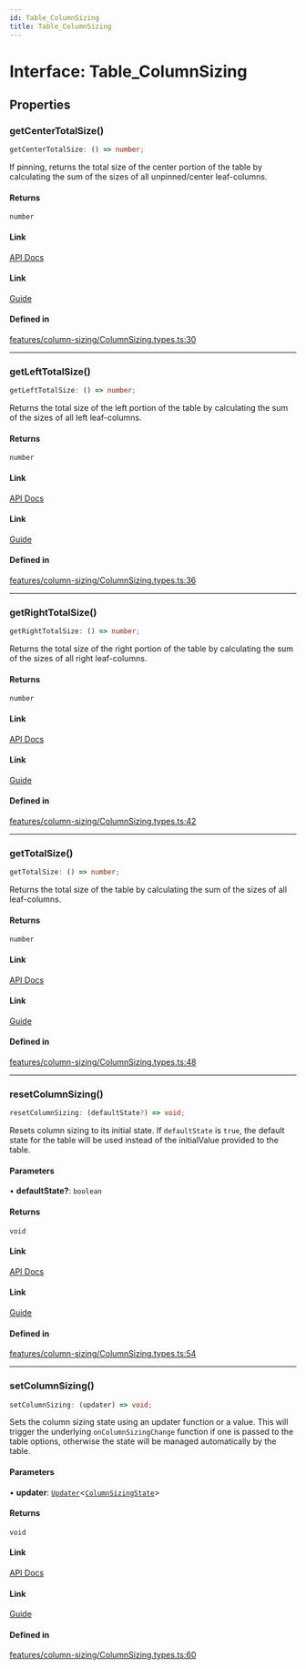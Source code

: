 ```yaml
---
id: Table_ColumnSizing
title: Table_ColumnSizing
---
```


# Interface: Table\_ColumnSizing

## Properties

### getCenterTotalSize()

```ts
getCenterTotalSize: () => number;
```

If pinning, returns the total size of the center portion of the table by calculating the sum of the sizes of all unpinned/center leaf-columns.

#### Returns

`number`

#### Link

[API Docs](https://tanstack.com/table/v8/docs/api/features/column-sizing#getcentertotalsize)

#### Link

[Guide](https://tanstack.com/table/v8/docs/guide/column-sizing)

#### Defined in

[features/column-sizing/ColumnSizing.types.ts:30](https://github.com/TanStack/table/blob/b1e6b79157b0debc7222660572b06c8b857f4605/packages/table-core/src/features/column-sizing/ColumnSizing.types.ts#L30)

***

### getLeftTotalSize()

```ts
getLeftTotalSize: () => number;
```

Returns the total size of the left portion of the table by calculating the sum of the sizes of all left leaf-columns.

#### Returns

`number`

#### Link

[API Docs](https://tanstack.com/table/v8/docs/api/features/column-sizing#getlefttotalsize)

#### Link

[Guide](https://tanstack.com/table/v8/docs/guide/column-sizing)

#### Defined in

[features/column-sizing/ColumnSizing.types.ts:36](https://github.com/TanStack/table/blob/b1e6b79157b0debc7222660572b06c8b857f4605/packages/table-core/src/features/column-sizing/ColumnSizing.types.ts#L36)

***

### getRightTotalSize()

```ts
getRightTotalSize: () => number;
```

Returns the total size of the right portion of the table by calculating the sum of the sizes of all right leaf-columns.

#### Returns

`number`

#### Link

[API Docs](https://tanstack.com/table/v8/docs/api/features/column-sizing#getrighttotalsize)

#### Link

[Guide](https://tanstack.com/table/v8/docs/guide/column-sizing)

#### Defined in

[features/column-sizing/ColumnSizing.types.ts:42](https://github.com/TanStack/table/blob/b1e6b79157b0debc7222660572b06c8b857f4605/packages/table-core/src/features/column-sizing/ColumnSizing.types.ts#L42)

***

### getTotalSize()

```ts
getTotalSize: () => number;
```

Returns the total size of the table by calculating the sum of the sizes of all leaf-columns.

#### Returns

`number`

#### Link

[API Docs](https://tanstack.com/table/v8/docs/api/features/column-sizing#gettotalsize)

#### Link

[Guide](https://tanstack.com/table/v8/docs/guide/column-sizing)

#### Defined in

[features/column-sizing/ColumnSizing.types.ts:48](https://github.com/TanStack/table/blob/b1e6b79157b0debc7222660572b06c8b857f4605/packages/table-core/src/features/column-sizing/ColumnSizing.types.ts#L48)

***

### resetColumnSizing()

```ts
resetColumnSizing: (defaultState?) => void;
```

Resets column sizing to its initial state. If `defaultState` is `true`, the default state for the table will be used instead of the initialValue provided to the table.

#### Parameters

• **defaultState?**: `boolean`

#### Returns

`void`

#### Link

[API Docs](https://tanstack.com/table/v8/docs/api/features/column-sizing#resetcolumnsizing)

#### Link

[Guide](https://tanstack.com/table/v8/docs/guide/column-sizing)

#### Defined in

[features/column-sizing/ColumnSizing.types.ts:54](https://github.com/TanStack/table/blob/b1e6b79157b0debc7222660572b06c8b857f4605/packages/table-core/src/features/column-sizing/ColumnSizing.types.ts#L54)

***

### setColumnSizing()

```ts
setColumnSizing: (updater) => void;
```

Sets the column sizing state using an updater function or a value. This will trigger the underlying `onColumnSizingChange` function if one is passed to the table options, otherwise the state will be managed automatically by the table.

#### Parameters

• **updater**: [`Updater`](../type-aliases/updater.md)\<[`ColumnSizingState`](../type-aliases/columnsizingstate.md)\>

#### Returns

`void`

#### Link

[API Docs](https://tanstack.com/table/v8/docs/api/features/column-sizing#setcolumnsizing)

#### Link

[Guide](https://tanstack.com/table/v8/docs/guide/column-sizing)

#### Defined in

[features/column-sizing/ColumnSizing.types.ts:60](https://github.com/TanStack/table/blob/b1e6b79157b0debc7222660572b06c8b857f4605/packages/table-core/src/features/column-sizing/ColumnSizing.types.ts#L60)
